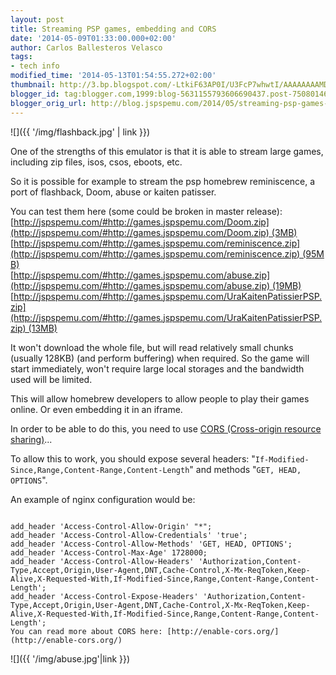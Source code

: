 ```yaml
---
layout: post
title: Streaming PSP games, embedding and CORS
date: '2014-05-09T01:33:00.000+02:00'
author: Carlos Ballesteros Velasco
tags:
- tech info
modified_time: '2014-05-13T01:54:55.272+02:00'
thumbnail: http://3.bp.blogspot.com/-LtkiF63AP0I/U3FcP7whwtI/AAAAAAAAMDg/pRO_zHcUURs/s72-c/flashback.jpg
blogger_id: tag:blogger.com,1999:blog-5631155793606690437.post-7508014631276011175
blogger_orig_url: http://blog.jspspemu.com/2014/05/streaming-psp-games-embedding-and-cors.html
---
```


![]({{ '/img/flashback.jpg' | link }})

One of the strengths of this emulator is that it is able to stream large games, including zip files, isos, csos, eboots, etc.  

So it is possible for example to stream the psp homebrew reminiscence, a port of flashback, Doom, abuse or kaiten patisser.  

You can test them here (some could be broken in master release):  
[http://jspspemu.com/#http://games.jspspemu.com/Doom.zip](http://jspspemu.com/#http://games.jspspemu.com/Doom.zip) (3MB)  
[http://jspspemu.com/#http://games.jspspemu.com/reminiscence.zip](http://jspspemu.com/#http://games.jspspemu.com/reminiscence.zip) (95MB)  
[http://jspspemu.com/#http://games.jspspemu.com/abuse.zip](http://jspspemu.com/#http://games.jspspemu.com/abuse.zip) (19MB)  
[http://jspspemu.com/#http://games.jspspemu.com/UraKaitenPatissierPSP.zip](http://jspspemu.com/#http://games.jspspemu.com/UraKaitenPatissierPSP.zip) (13MB)

It won't download the whole file, but will read relatively small chunks (usually 128KB) (and perform buffering) when required. So the game will start immediately, won't require large local storages and the bandwidth used will be limited.  

This will allow homebrew developers to allow people to play their games online. Or even embedding it in an iframe.  

In order to be able to do this, you need to use [CORS (Cross-origin resource sharing)](http://en.wikipedia.org/wiki/Cross-origin_resource_sharing)...  

<!--more-->  

To allow this to work, you should expose several headers: "<code>If-Modified-Since,Range,Content-Range,Content-Length</code>" and methods "<code>GET, HEAD, OPTIONS</code>".

An example of nginx configuration would be:  

<pre><code>
add_header 'Access-Control-Allow-Origin' "*";  
add_header 'Access-Control-Allow-Credentials' 'true';  
add_header 'Access-Control-Allow-Methods' 'GET, HEAD, OPTIONS';  
add_header 'Access-Control-Max-Age' 1728000;  
add_header 'Access-Control-Allow-Headers' 'Authorization,Content-Type,Accept,Origin,User-Agent,DNT,Cache-Control,X-Mx-ReqToken,Keep-Alive,X-Requested-With,If-Modified-Since,Range,Content-Range,Content-Length';  
add_header 'Access-Control-Expose-Headers' 'Authorization,Content-Type,Accept,Origin,User-Agent,DNT,Cache-Control,X-Mx-ReqToken,Keep-Alive,X-Requested-With,If-Modified-Since,Range,Content-Range,Content-Length';  
You can read more about CORS here: [http://enable-cors.org/](http://enable-cors.org/)
</code></pre>

![]({{ '/img/abuse.jpg'|link }})
